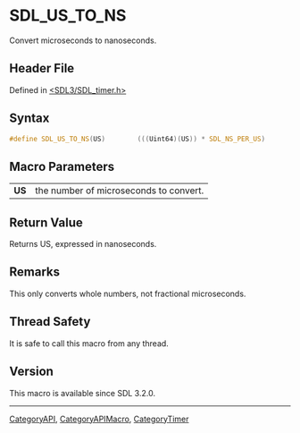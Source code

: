 # SDL_US_TO_NS

Convert microseconds to nanoseconds.

## Header File

Defined in [<SDL3/SDL_timer.h>](https://github.com/libsdl-org/SDL/blob/main/include/SDL3/SDL_timer.h)

## Syntax

```c
#define SDL_US_TO_NS(US)        (((Uint64)(US)) * SDL_NS_PER_US)
```

## Macro Parameters

|        |                                        |
| ------ | -------------------------------------- |
| **US** | the number of microseconds to convert. |

## Return Value

Returns US, expressed in nanoseconds.

## Remarks

This only converts whole numbers, not fractional microseconds.

## Thread Safety

It is safe to call this macro from any thread.

## Version

This macro is available since SDL 3.2.0.





----
[CategoryAPI](CategoryAPI), [CategoryAPIMacro](CategoryAPIMacro), [CategoryTimer](CategoryTimer)

